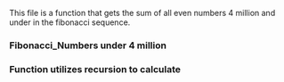 This file is a function that gets the sum of all even numbers 4 million and under in the fibonacci sequence.

### Fibonacci_Numbers under 4 million
### Function utilizes recursion to calculate

